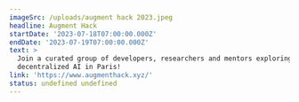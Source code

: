 ```yaml
---
imageSrc: /uploads/augment hack 2023.jpeg
headline: Augment Hack
startDate: '2023-07-18T07:00:00.000Z'
endDate: '2023-07-19T07:00:00.000Z'
text: >
  Join a curated group of developers, researchers and mentors exploring
  decentralized AI in Paris!
link: 'https://www.augmenthack.xyz/'
status: undefined undefined
---
```



